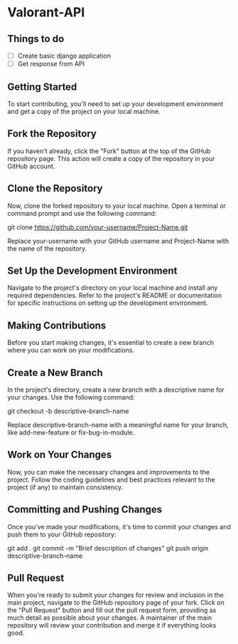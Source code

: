 # Valorant-API

## Things to do

- [ ] Create basic django application
- [ ] Get response from API

## Getting Started
To start contributing, you'll need to set up your development environment and get a copy of the project on your local machine.

## Fork the Repository
If you haven't already, click the "Fork" button at the top of the GitHub repository page. This action will create a copy of the repository in your GitHub account.

## Clone the Repository
Now, clone the forked repository to your local machine. Open a terminal or command prompt and use the following command:

git clone https://github.com/your-username/Project-Name.git

Replace your-username with your GitHub username and Project-Name with the name of the repository.

## Set Up the Development Environment
Navigate to the project's directory on your local machine and install any required dependencies. Refer to the project's README or documentation for specific instructions on setting up the development environment.

## Making Contributions
Before you start making changes, it's essential to create a new branch where you can work on your modifications.

## Create a New Branch
In the project's directory, create a new branch with a descriptive name for your changes. Use the following command:

git checkout -b descriptive-branch-name

Replace descriptive-branch-name with a meaningful name for your branch, like add-new-feature or fix-bug-in-module.

## Work on Your Changes
Now, you can make the necessary changes and improvements to the project. Follow the coding guidelines and best practices relevant to the project (if any) to maintain consistency.

## Committing and Pushing Changes
Once you've made your modifications, it's time to commit your changes and push them to your GitHub repository:

git add .
git commit -m "Brief description of changes"
git push origin descriptive-branch-name

## Pull Request
When you're ready to submit your changes for review and inclusion in the main project, navigate to the GitHub repository page of your fork. Click on the "Pull Request" button and fill out the pull request form, providing as much detail as possible about your changes. A maintainer of the main repository will review your contribution and merge it if everything looks good.